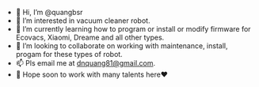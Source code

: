 - 👋 Hi, I’m @quangbsr
- 👀 I’m interested in vacuum cleaner robot.
- 🌱 I’m currently learning how to program or install or modify firmware for Ecovacs, Xiaomi, Dreame and all other types.
- 💞️ I’m looking to collaborate on working with maintenance, install, progam for these types of robot.
- 📫 Pls email me at dnquang81@gmail.com.
- 🤝 Hope soon to work with many talents here❤️

<!---
quangbsr/quangbsr is a ✨ special ✨ repository because its `README.md` (this file) appears on your GitHub profile.
You can click the Preview link to take a look at your changes.
--->
